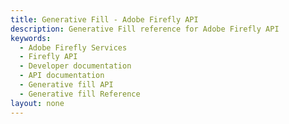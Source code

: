 ```yaml
---
title: Generative Fill - Adobe Firefly API
description: Generative Fill reference for Adobe Firefly API
keywords:
  - Adobe Firefly Services
  - Firefly API
  - Developer documentation
  - API documentation
  - Generative fill API
  - Generative fill Reference
layout: none
---
```


<RedoclyAPIBlock src="/firefly-services/docs/fill-image-v1.json" width="600px" disableSidebar />
